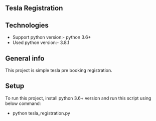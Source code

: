 ## Tesla Registration

## Technologies
* Support python version:- python 3.6+ 
* Used python version:- 3.8.1

## General info
This project is simple tesla pre booking registration.
	
## Setup
To run this project, install python 3.6+ version and run this script using below command:

* python tesla_registration.py
